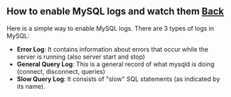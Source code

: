## How to enable MySQL logs and watch them [Back](./qa.md)

Here is a simple way to enable MySQL logs. There are 3 types of logs in MySQL:

- **Error Log**: It contains information about errors that occur while the server is running (also server start and stop)
- **General Query Log**: This is a general record of what mysqld is doing (connect, disconnect, queries)
- **Slow Query Log**: Ιt consists of "slow" SQL statements (as indicated by its name).
